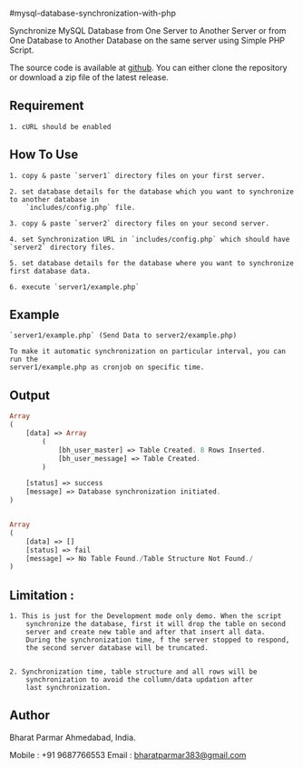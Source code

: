 #mysql-database-synchronization-with-php

Synchronize MySQL Database from One Server to Another Server or from One Database to Another Database on the same server using Simple PHP Script.

The source code is available at [github](https://github.com/bharat383/mysql-database-synchronization-with-php.git). You can either clone the repository or download a zip file of the latest release.

## Requirement
	
	1. cURL should be enabled

## How To Use

	1. copy & paste `server1` directory files on your first server.

	2. set database details for the database which you want to synchronize to another database in 
		`includes/config.php` file.

	3. copy & paste `server2` directory files on your second server. 

	4. set Synchronization URL in `includes/config.php` which should have `server2` directory files. 

	5. set database details for the database where you want to synchronize first database data.

	6. execute `server1/example.php`

## Example 
	
	`server1/example.php` (Send Data to server2/example.php)

	To make it automatic synchronization on particular interval, you can run the 
	server1/example.php as cronjob on specific time.

## Output


``` php
Array
(
    [data] => Array
        (
            [bh_user_master] => Table Created. 8 Rows Inserted.
            [bh_user_message] => Table Created.
        )

    [status] => success
    [message] => Database synchronization initiated.
)


Array
(
    [data] => []
    [status] => fail
    [message] => No Table Found./Table Structure Not Found./
)

```

## Limitation :

	1. This is just for the Development mode only demo. When the script 
		synchronize the database, first it will drop the table on second 
		server and create new table and after that insert all data. 
		During the synchronization time, f the server stopped to respond, 
		the second server database will be truncated. 


	2. Synchronization time, table structure and all rows will be 
		synchronization to avoid the collumn/data updation after 
		last synchronization.


## Author

Bharat Parmar
Ahmedabad, India.

Mobile : +91 9687766553
Email : bharatparmar383@gmail.com

